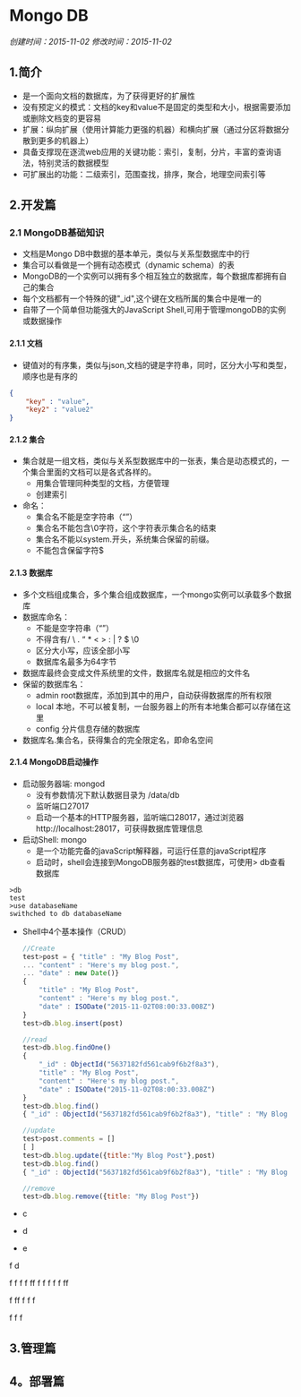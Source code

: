 # Mongo DB

*创建时间：2015-11-02*
*修改时间：2015-11-02*

## 1.简介
- 是一个面向文档的数据库，为了获得更好的扩展性
- 没有预定义的模式：文档的key和value不是固定的类型和大小，根据需要添加或删除文档变的更容易
- 扩展：纵向扩展（使用计算能力更强的机器）和横向扩展（通过分区将数据分散到更多的机器上）
- 具备支撑现在逐流web应用的关键功能：索引，复制，分片，丰富的查询语法，特别灵活的数据模型
- 可扩展出的功能：二级索引，范围查找，排序，聚合，地理空间索引等

## 2.开发篇

### 2.1 MongoDB基础知识
- 文档是Mongo DB中数据的基本单元，类似与关系型数据库中的行
- 集合可以看做是一个拥有动态模式（dynamic schema）的表
- MongoDB的一个实例可以拥有多个相互独立的数据库，每个数据库都拥有自己的集合
- 每个文档都有一个特殊的键"_id",这个键在文档所属的集合中是唯一的
- 自带了一个简单但功能强大的JavaScript Shell,可用于管理mongoDB的实例或数据操作

#### 2.1.1 文档
- 键值对的有序集，类似与json,文档的键是字符串，同时，区分大小写和类型，顺序也是有序的

```json
{
	"key" : "value",
	"key2" : "value2"
}
```
#### 2.1.2 集合
- 集合就是一组文档，类似与关系型数据库中的一张表，集合是动态模式的，一个集合里面的文档可以是各式各样的。
	- 用集合管理同种类型的文档，方便管理
	- 创建索引
- 命名：
	- 集合名不能是空字符串（“”）
	- 集合名不能包含\0字符，这个字符表示集合名的结束
	- 集合名不能以system.开头，系统集合保留的前缀。
	- 不能包含保留字符$

#### 2.1.3 数据库
- 多个文档组成集合，多个集合组成数据库，一个mongo实例可以承载多个数据库
- 数据库命名：
	- 不能是空字符串（“”）
	- 不得含有/ \ . “ * < > : | ? $ \0
	- 区分大小写，应该全部小写
	- 数据库名最多为64字节
- 数据库最终会变成文件系统里的文件，数据库名就是相应的文件名
- 保留的数据库名：
	- admin root数据库，添加到其中的用户，自动获得数据库的所有权限
	- local 本地，不可以被复制，一台服务器上的所有本地集合都可以存储在这里
	- config 分片信息存储的数据库
- 数据库名.集合名，获得集合的完全限定名，即命名空间

#### 2.1.4 MongoDB启动操作
- 启动服务器端: mongod
	- 没有参数情况下默认数据目录为 /data/db
	- 监听端口27017
	- 启动一个基本的HTTP服务器，监听端口28017，通过浏览器http://localhost:28017，可获得数据库管理信息
- 启动Shell: mongo
	- 是一个功能完备的javaScript解释器，可运行任意的javaScript程序
	- 启动时，shell会连接到MongoDB服务器的test数据库，可使用> db查看数据库

```
>db
test
>use databaseName
swithched to db databaseName
```

- Shell中4个基本操作（CRUD）

	```js
	//Create
	test>post = { "title" : "My Blog Post",
	... "content" : "Here's my blog post.",
	... "date" : new Date()}
	{
		"title" : "My Blog Post",
		"content" : "Here's my blog post.",
		"date" : ISODate("2015-11-02T08:00:33.008Z")
	}
	test>db.blog.insert(post)

	//read
	test>db.blog.findOne()
	{
		"_id" : ObjectId("5637182fd561cab9f6b2f8a3"),
		"title" : "My Blog Post",
		"content" : "Here's my blog post.",
		"date" : ISODate("2015-11-02T08:00:33.008Z")
	}
	test>db.blog.find()
	{ "_id" : ObjectId("5637182fd561cab9f6b2f8a3"), "title" : "My Blog Post", "content" : "Here's my blog post.", "date" : ISODate("2015-11-02T08:00:33.008Z") }

	//update
	test>post.comments = []
	[ ]
	test>db.blog.update({title:"My Blog Post"},post)
	test>db.blog.find()
	{ "_id" : ObjectId("5637182fd561cab9f6b2f8a3"), "title" : "My Blog Post", "content" : "Here's my blog post.", "date" : ISODate("2015-11-02T08:00:33.008Z"), "comments" : [ ] }

	//remove
	test>db.blog.remove({title: "My Blog Post"})
	```


- c
- d
- e

f
d

f
f
f
f
ff
f
f
f
f
f
ff

f
ff
f
f
f

f
f
f








## 3.管理篇

## 4。部署篇